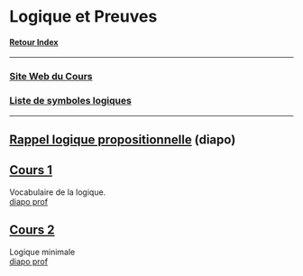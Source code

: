 # Logique et Preuves

#### [Retour Index](../index.md)

---

### [Site Web du Cours](https://www.labri.fr/perso/duchon/Enseignements/L-et-P/)  

### [Liste de symboles logiques](https://fr.wikipedia.org/wiki/Liste_de_symboles_logiques)

<!-- https://www.codecogs.com/latex/eqneditor.php -->

---

## [Rappel logique propositionnelle](./rappel_logique_propositionnelle.pdf) (diapo)

## [Cours 1](./cours_1.md)
Vocabulaire de la logique.  
[diapo prof](./cours_1.pdf)

## [Cours 2](./cours_2.md)
Logique minimale  
[diapo prof](./cours_2.pdf)
